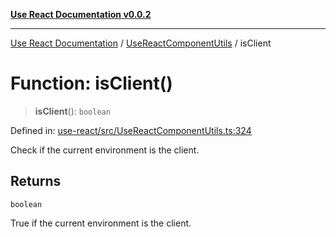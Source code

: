 [**Use React Documentation v0.0.2**](../../README.md)

***

[Use React Documentation](../../modules.md) / [UseReactComponentUtils](../README.md) / isClient

# Function: isClient()

> **isClient**(): `boolean`

Defined in: [use-react/src/UseReactComponentUtils.ts:324](https://github.com/stonemjs/use-react/blob/4786d31a3beb1c9f15eb30e2c9c2b12c786b755a/src/UseReactComponentUtils.ts#L324)

Check if the current environment is the client.

## Returns

`boolean`

True if the current environment is the client.
